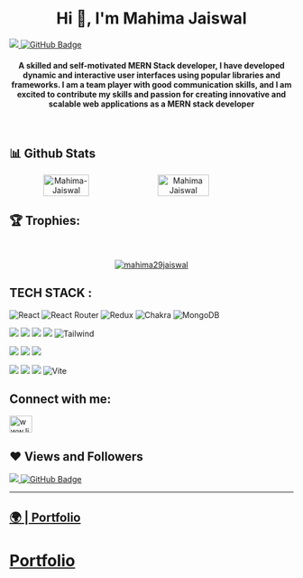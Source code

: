  <h1 align="center">Hi 👋, I'm Mahima Jaiswal</h1>
 <a href="https://github.com/mahima29jaiswal/github-profile-views-counter">
    <img src="https://komarev.com/ghpvc/?username=mahima29jaiswal">
</a>
<a href="https://github.com/mahima29jaiswal?tab=followers"><img src="https://img.shields.io/github/followers/mahima29jaiswal?label=Followers&style=social" alt="GitHub Badge"></a>

 <br/>
    <h4 align="center">
      A skilled and self-motivated MERN Stack developer, I have developed
      dynamic and interactive user interfaces using popular libraries and
      frameworks. I am a team player with good communication skills, and I am
      excited to contribute my skills and passion for creating innovative and
      scalable web applications as a MERN stack developer
    </h4>
    <br />

   
## 📊 Github Stats
<div align="center" style="display: flex; flex-wrap: nowrap;">
    <img width="40%" src="https://github-readme-stats.vercel.app/api?username=mahima29jaiswal&count_private=true&show_icons=true&theme=radical&hide_border=true" alt="Mahima-Jaiswal" />
    <img width="42.4%" src="http://github-readme-streak-stats.herokuapp.com?user=mahima29jaiswal&theme=radical&hide_border=true&date_format=M%20j%5B%2C%20Y%5D" alt="Mahima Jaiswal" />
    
</div>

## 🏆 Trophies:
<br/>
<p align="center"> <a href="https://github.com/ryo-ma/github-profile-trophy"><img src="https://github-profile-trophy.vercel.app/?username=mahima29jaiswal&theme=radical&hide_border=true" alt="mahima29jaiswal" /></a> </p>

## TECH STACK :

![React](https://img.shields.io/badge/react-%2320232a.svg?style=for-the-badge&logo=react&logoColor=%2361DAFB) ![React Router](https://img.shields.io/badge/React_Router-CA4245?style=for-the-badge&logo=react-router&logoColor=white) ![Redux](https://img.shields.io/badge/redux-%23593d88.svg?style=for-the-badge&logo=redux&logoColor=white) ![Chakra](https://img.shields.io/badge/chakra-%234ED1C5.svg?style=for-the-badge&logo=chakraui&logoColor=white) ![MongoDB](https://img.shields.io/badge/MongoDB-%234ea94b.svg?style=for-the-badge&logo=mongodb&logoColor=white)

<img src="https://img.shields.io/badge/HTML5-E34F26?style=for-the-badge&logo=html5&logoColor=white"/> <img src="https://img.shields.io/badge/CSS3-1572B6?style=for-the-badge&logo=css3&logoColor=white"/> <img src="https://img.shields.io/badge/JavaScript-323330?style=for-the-badge&logo=javascript&logoColor=F7DF1E"/> <img src="https://img.shields.io/badge/Bootstrap-563D7C?style=for-the-badge&logo=bootstrap&logoColor=white"/>  ![Tailwind](https://img.shields.io/badge/Tailwind_CSS-38B2AC?style=for-the-badge&logo=tailwind-css&logoColor=white)


<img src="https://img.shields.io/badge/Node.js-339933?style=for-the-badge&logo=nodedotjs&logoColor=white"/> <img src="https://img.shields.io/badge/Express.js-000000?style=for-the-badge&logo=express&logoColor=white"/>  <img src="https://img.shields.io/badge/java-%23ED8B00.svg?style=for-the-badge&logo=java&logoColor=white"/>


<img src="https://img.shields.io/badge/npm-CB3837?style=for-the-badge&logo=npm&logoColor=white"/> <img src="https://img.shields.io/badge/GitHub-100000?style=for-the-badge&logo=github&logoColor=white"/>  <img src="https://img.shields.io/badge/GIT-E44C30?style=for-the-badge&logo=git&logoColor=white"/> ![Vite](https://img.shields.io/badge/vite-%23646CFF.svg?style=for-the-badge&logo=vite&logoColor=white)


## Connect with me:
<p align="left">  
<a href="www.linkedin.com/in/mahima-jaiswal-320266141" target="blank"><img align="center" src="https://raw.githubusercontent.com/rahuldkjain/github-profile-readme-generator/master/src/images/icons/Social/linked-in-alt.svg" alt="www.linkedin.com/in/mahima-jaiswal-320266141" height="30" width="40" /></a> 
</p>

## ❤ Views and Followers

<a href="https://github.com/mahima29jaiswal/github-profile-views-counter">
    <img src="https://komarev.com/ghpvc/?username=mahima29jaiswal">
</a>
<a href="https://github.com/mahima29jaiswal?tab=followers"><img src="https://img.shields.io/github/followers/mahima29jaiswal?label=Followers&style=social" alt="GitHub Badge"></a>

 <hr/>
<h2><a href="https://mahima29jaiswal.github.io">🌍 | Portfolio </a>


# [Portfolio](https://mahima29jaiswal.github.io/)


















